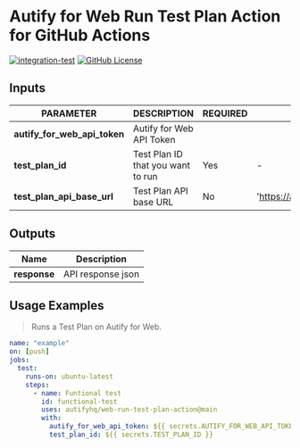 # Autify for Web Run Test Plan Action for GitHub Actions

[![integration-test](https://github.com/autifyhq/web-run-test-plan-action/actions/workflows/integration-test.yml/badge.svg)](https://github.com/autifyhq/web-run-test-plan-action/actions/workflows/integration-test.yml)
[![GitHub License](https://img.shields.io/badge/license-MIT-lightgrey.svg)](https://raw.githubusercontent.com/autifyhq/web-run-test-plan-action/main/LICENSE)

## Inputs

| PARAMETER | DESCRIPTION | REQUIRED | DEFAULT | TYPE |
| --- | --- | --- | --- | --- |
| **autify_for_web_api_token** | Autify for Web API Token
| **test_plan_id** | Test Plan ID that you want to run | Yes | - | string |
| **test_plan_api_base_url** | Test Plan API base URL | No | 'https://app.autify.com/api/v1/schedules/' | string |

## Outputs

| Name | Description |
| --- | --- |
| **response** | API response json |

## Usage Examples

> Runs a Test Plan on Autify for Web.

```yaml
name: "example"
on: [push]
jobs:
  test:
    runs-on: ubuntu-latest
    steps:
      - name: Funtional test
        id: functional-test
        uses: autifyhq/web-run-test-plan-action@main
        with:
          autify_for_web_api_token: ${{ secrets.AUTIFY_FOR_WEB_API_TOKEN }}
          test_plan_id: ${{ secrets.TEST_PLAN_ID }}
```

